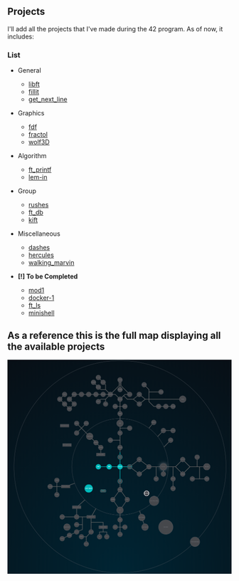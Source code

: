 ## Projects

I'll add all the projects that I've made during the 42 program.
As of now, it includes:

### List

* General
	- [libft](https://github.com/rtbalabukha/42_Libft)
	- [fillit](https://github.com/rtbalabukha/42_Fillit)
	- [get_next_line](https://github.com/rtbalabukha/42_get_next_line)

* Graphics
	- [fdf](https://github.com/rtbalabukha/42_FDF/)
	- [fractol](https://github.com/rtbalabukha/42_Fractol/)
	- [wolf3D](https://github.com/rtbalabukha/42_Wolf3d/)

* Algorithm
	- [ft_printf](https://github.com/rtbalabukha/42_ft_printf/)
	- [lem-in](https://github.com/rtbalabukha/42_Lem-in/)

* Group
	- [rushes](https://github.com/rtbalabukha/42_Rushes/)
	- [ft_db](https://github.com/rtbalabukha/42_ft_db/)
	- [kift](https://github.com/rtbalabukha/42_Kift/)

* Miscellaneous
	- [dashes](https://github.com/rtbalabukha/42_Dashes/)
	- [hercules](https://github.com/rtbalabukha/42_Hercules/)
	- [walking_marvin](https://github.com/rtbalabukha/42_Walking_Marvin/)

* **[!] To be Completed**

	- [mod1](https://github.com/rtbalabukha/42_Mod1/)
	- [docker-1](https://github.com/rtbalabukha/42_Docker-1/)
	- [ft_ls](https://github.com/rtbalabukha/42_ft_ls/)
	- [minishell](https://github.com/rtbalabukha/42_Minishell/)

## As a reference this is the full map displaying all the available projects

![All Projects](../Files/Maps/full_map.png)
